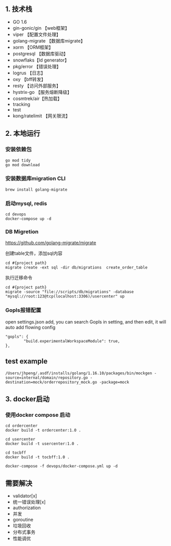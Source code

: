 ## 1. 技术栈

- GO 1.6
- gin-gonic/gin 【web框架】
- viper 【配置文件处理】
- golang-migrate 【数据库migrate】
- xorm 【ORM框架】
- postgresql 【数据库驱动】
- snowflaks【Id generator】
- pkg/error 【错误处理】
- logrus 【日志】
- oxy 【bff转发】
- resty 【访问外部服务】
- hystrix-go 【服务熔断降级】
- cosmtrek/air【热加载】
- tracking
- test
- kong/ratelimit 【网关限流】

## 2. 本地运行

### 安装依赖包
```
go mod tidy
go mod download
```

### 安装数据库migration CLI
```
brew install golang-migrate
```

### 启动mysql, redis
```
cd devops
docker-compose up -d
```

### DB Migretion
https://github.com/golang-migrate/migrate

创建table文件，添加sql内容
```
cd #{project path}
migrate create -ext sql -dir db/migrations  create_order_table
```

执行迁移命令
```
cd #{project path}
migrate -source "file://scripts/db/migrations" -database "mysql://root:123@tcp(localhost:3306)/usercenter" up
```

### Gopls报错配置
open settings.json add, you can search Gopls in setting, and then edit, it will auto add flowing config
```
"gopls": {
        "build.experimentalWorkspaceModule": true,
},
```

## test example
```
/Users/jhpeng/.asdf/installs/golang/1.16.10/packages/bin/mockgen -source=internal/domain/repository.go -destination=mock/orderrepository_mock.go -package=mock
```

## 3. docker启动
### 使用docker compose 启动
```
cd ordercenter
docker build -t ordercenter:1.0 .
```

```
cd usercenter
docker build -t usercenter:1.0 .
```

```
cd tocbff
docker build -t tocbff:1.0 .
```

```
docker-compose -f devops/docker-compose.yml up -d
```

## 需要解决
- validator[x]
- 统一错误处理[x]
- authorization
- 并发
- goroutine
- 垃圾回收
- 分布式事务
- 性能调优
